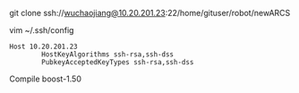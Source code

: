 git clone ssh://wuchaojiang@10.20.201.23:22/home/gituser/robot/newARCS

vim ~/.ssh/config

    Host 10.20.201.23
            HostKeyAlgorithms ssh-rsa,ssh-dss
            PubkeyAcceptedKeyTypes ssh-rsa,ssh-dss


Compile boost-1.50